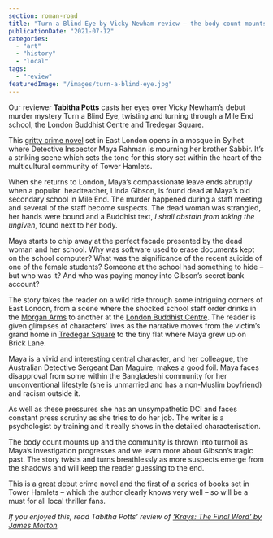 ```yaml
---
section: roman-road
title: "Turn a Blind Eye by Vicky Newham review – the body count mounts in Mile End"
publicationDate: "2021-07-12"
categories: 
  - "art"
  - "history"
  - "local"
tags: 
  - "review"
featuredImage: "/images/turn-a-blind-eye.jpg"
---
```


Our reviewer **Tabitha Potts** casts her eyes over Vicky Newham’s debut murder mystery Turn a Blind Eye, twisting and turning through a Mile End school, the London Buddhist Centre and Tredegar Square.

This [gritty crime novel](https://www.waterstones.com/book/turn-a-blind-eye/vicky-newham/9780008240707) set in East London opens in a mosque in Sylhet where Detective Inspector Maya Rahman is mourning her brother Sabbir. It’s a striking scene which sets the tone for this story set within the heart of the multicultural community of Tower Hamlets. 

When she returns to London, Maya’s compassionate leave ends abruptly when a popular  headteacher, Linda Gibson, is found dead at Maya’s old secondary school in Mile End. The murder happened during a staff meeting and several of the staff become suspects. The dead woman was strangled, her hands were bound and a Buddhist text, _I shall abstain from taking the ungiven_, found next to her body. 

Maya starts to chip away at the perfect facade presented by the dead woman and her school. Why was software used to erase documents kept on the school computer? What was the significance of the recent suicide of one of the female students? Someone at the school had something to hide – but who was it? And who was paying money into Gibson’s secret bank account?

The story takes the reader on a wild ride through some intriguing corners of East London, from a scene where the shocked school staff order drinks in the [Morgan Arms](https://romanroadlondon.com/best-beer-gardens/) to another at the [London Buddhist Centre](https://romanroadlondon.com/london-buddhist-centre-east-london/). The reader is given glimpses of characters’ lives as the narrative moves from the victim’s grand home in [Tredegar Square](https://romanroadlondon.com/history-tredegar-square-mile-end/) to the tiny flat where Maya grew up on Brick Lane. 

Maya is a vivid and interesting central character, and her colleague, the Australian Detective Sergeant Dan Maguire, makes a good foil. Maya faces disapproval from some within the Bangladeshi community for her unconventional lifestyle (she is unmarried and has a non-Muslim boyfriend) and racism outside it.

As well as these pressures she has an unsympathetic DCI and faces constant press scrutiny as she tries to do her job. The writer is a psychologist by training and it really shows in the detailed characterisation. 

The body count mounts up and the community is thrown into turmoil as Maya’s investigation progresses and we learn more about Gibson’s tragic past. The story twists and turns breathlessly as more suspects emerge from the shadows and will keep the reader guessing to the end.

This is a great debut crime novel and the first of a series of books set in Tower Hamlets – which the author clearly knows very well – so will be a must for all local thriller fans. 

_If you enjoyed this, read Tabitha Potts’ review of [‘Krays: The Final Word’ by James Morton](https://romanroadlondon.com/krays-the-final-word-james-morton-book-review/)._
